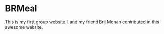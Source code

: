 # BRMeal
This is my first group website. I and my friend Brij Mohan contributed in this awesome website.
